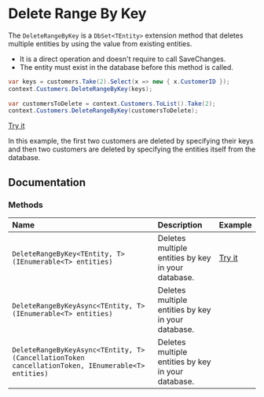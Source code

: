 # Delete Range By Key

The `DeleteRangeByKey` is a `DbSet<TEntity>` extension method that deletes multiple entities by using the value from existing entities. 

 - It is a direct operation and doesn't require to call SaveChanges.
 - The entity must exist in the database before this method is called.
 
```csharp
var keys = customers.Take(2).Select(x => new { x.CustomerID });
context.Customers.DeleteRangeByKey(keys);
            
var customersToDelete = context.Customers.ToList().Take(2);
context.Customers.DeleteRangeByKey(customersToDelete);
```
 
[Try it](https://dotnetfiddle.net/ONTPIs)
 
In this example, the first two customers are deleted by specifying their keys and then two customers are deleted by specifying the entities itself from the database. 
 
## Documentation

### Methods

| Name | Description | Example |
| :--- | :---------- | :------ |
| `DeleteRangeByKey<TEntity, T>(IEnumerable<T> entities)` | Deletes multiple entities by key in your database. | [Try it](https://dotnetfiddle.net/ONTPIs) |
| `DeleteRangeByKeyAsync<TEntity, T>(IEnumerable<T> entities)` | Deletes multiple entities by key in your database.  | |
| `DeleteRangeByKeyAsync<TEntity, T>(CancellationToken cancellationToken, IEnumerable<T> entities)` | Deletes multiple entities by key in your database. | |
